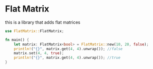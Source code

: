 # Flat Matrix

this is a library that adds flat matrices


```rust
use FlatMatrix::FlatMatrix;

fn main() {
    let matrix: FlatMatrix<bool> = FlatMatrix::new(10, 20, false);
    println!("{}", matrix.get(4, 4).unwrap()); //false
    matrix.set(4, 4, true);
    println!("{}", matrix.get(4, 4).unwrap()); //true
}

```

